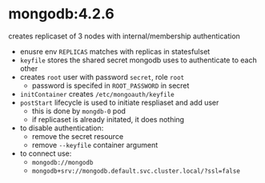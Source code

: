 # mongodb:4.2.6

creates replicaset of 3 nodes with internal/membership authentication

- enusre env `REPLICAS` matches with replicas in statesfulset
- `keyfile` stores the shared secret mongodb uses to authenticate to each other
- creates `root` user with password `secret`, role `root`
  - password is specifed in `ROOT_PASSWORD` in secret
- `initContainer` creates `/etc/mongoauth/keyfile`
- `postStart` lifecycle is used to initiate respliaset and add user
  - this is done by `mongdb-0` pod
  - if replicaset is already initated, it does nothing
- to disable authentication:
  - remove the secret resource
  - remove `--keyfile` container argument
- to connect use:
  - `mongodb://mongodb`
  - `mongodb+srv://mongodb.default.svc.cluster.local/?ssl=false`
